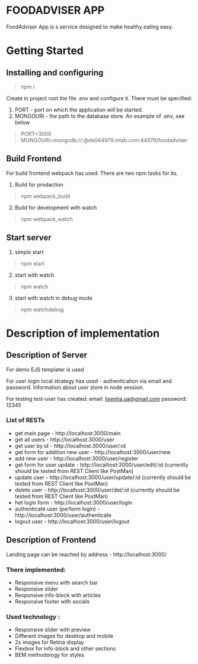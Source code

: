 # FOODADVISER APP

FoodAdviser App is s service designed to make healthy eating easy.

# Getting Started

## Installing and configuring

> npm i

Create in project root the file .env and configure it. There must be specified:
1. PORT - port on which the application will be started.
2. MONGOURI - the path to the database store.
An example of .env, see below

> PORT=3000
> MONGOURI=mongodb://<dbuser>:<password>@ds044979.mlab.com:44979/foodadviser


## Build Frontend

For build frontend webpack has used.
There are two npm tasks for its.

1. Build for prodaction
> npm webpack_build

2. Build for development with watch
> npm webpack_watch


## Start server

1. simple start
> npm start

2. start with watch
> npm watch

3.  start with watch in debug mode
> npm watchdebug


# Description of implementation

## Description of Server

For demo EJS templater is used

For user login local strategy has used - authentication via email and password.
Information about user store in node session.

For testing test-user has created:
email: lisentia.ua@gmail.com
password: 12345


### List of RESTs

- get main page - http://localhost:3000/main
- get all users - http://localhost:3000/user
- get user by id - http://localhost:3000/user/:id
- get form for addition new user - http://localhost:3000/user/new
- add new user - http://localhost:3000/user/register
- get form for user update - http://localhost:3000/user/edit/:id (currently should be tested from REST Client like PostMan)
- update user - http://localhost:3000/user/update/:id (currently should be tested from REST Client like PostMan)
- delete user  - http://localhost:3000/user/del/:id (currently should be tested from REST Client like PostMan)
- het login form - http://localhost:3000/user/login
- authenticate user (perform login) - http://localhost:3000/user/authenticate
- logout user - http://localhost:3000/user/logout


## Description of Frontend

Landing page can be reached by address - http://localhost:3000/

### There implemented:
- Responsive menu with search bar
- Responsive slider
- Responsive info-block with articles
- Responsive footer with socials

### Used technology :
- Responsive slider with preview
- Different images for desktop and mobile
- 2x images for Retina display
- Flexbox for info-block and other sections
- BEM methodology for styles